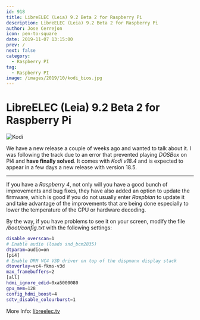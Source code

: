 ```yaml
---
id: 918
title: LibreELEC (Leia) 9.2 Beta 2 for Raspberry Pi
description: LibreELEC (Leia) 9.2 Beta 2 for Raspberry Pi
author: Jose Cerrejon
icon: pen-to-square
date: 2019-11-07 13:15:00
prev: /
next: false
category:
  - Raspberry PI
tag:
  - Raspberry PI
image: /images/2019/10/kodi_bios.jpg
---
```


# LibreELEC (Leia) 9.2 Beta 2 for Raspberry Pi

![Kodi](/images/2019/10/kodi_bios.jpg)

We have a new release a couple of weeks ago and wanted to talk about it. I was following the track due to an error that prevented playing *DOSBox* on Pi4 and **have finally solved**. It comes with *Kodi v18.4* and is expected to appear in a few days a new release with version 18.5.

- - -
If you have a *Raspberry 4*, not only will you have a good bunch of improvements and bug fixes, they have also added an option to update the firmware, which is good if you do not usually enter *Raspbian* to update it and take advantage of the improvements that are being done especially to lower the temperature of the CPU or hardware decoding.

By the way, if you have problems to see it on your screen, modify the file */boot/config.txt* with the following settings:

```bash
disable_overscan=1
# Enable audio (loads snd_bcm2835)
dtparam=audio=on
[pi4]
# Enable DRM VC4 V3D driver on top of the dispmanx display stack
dtoverlay=vc4-fkms-v3d
max_framebuffers=2
[all]
hdmi_ignore_edid=0xa5000080
gpu_mem=128
config_hdmi_boost=4
sdtv_disable_colourburst=1
```

More Info: [libreelec.tv](https://libreelec.tv)
